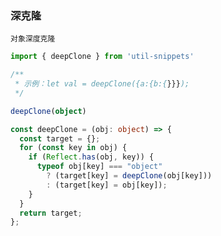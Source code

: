 ### 深克隆

`对象深度克隆`

<template>
    <b>使用</b>
</template>

```ts
import { deepClone } from 'util-snippets'

/**
 * 示例：let val = deepClone({a:{b:{}}}); 
 */

deepClone(object)
```

<template>
    <b>代码</b>
</template>

```ts
const deepClone = (obj: object) => {
  const target = {};
  for (const key in obj) {
    if (Reflect.has(obj, key)) {
      typeof obj[key] === "object"
        ? (target[key] = deepClone(obj[key]))
        : (target[key] = obj[key]);
    }
  }
  return target;
};
```


<style>
    b {
        color: #3eaf7c;
    }
</style>

